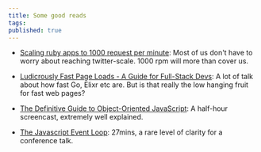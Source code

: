```yaml
---
title: Some good reads
tags:
published: true
---
```


- [Scaling ruby apps to 1000 request per minute](http://www.nateberkopec.com/2015/07/29/scaling-ruby-apps-to-1000-rpm.html): Most of us don't have to worry about reaching twitter-scale. 1000 rpm will more than cover us.

- [Ludicrously Fast Page Loads - A Guide for Full-Stack Devs](http://www.nateberkopec.com/2015/10/07/frontend-performance-chrome-timeline.html): A lot of talk about how fast Go, Elixr etc are. But is that really the low hanging fruit for fast web pages?

- [The Definitive Guide to Object-Oriented JavaScript](https://www.youtube.com/watch?v=PMfcsYzj-9M): A half-hour screencast, extremely well explained.

- [The Javascript Event Loop](https://www.youtube.com/watch?v=8aGhZQkoFbQ): 27mins, a rare level of clarity for a conference talk.